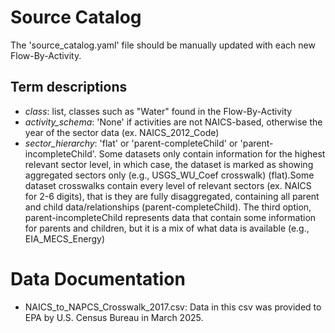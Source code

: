 # Source Catalog
The 'source_catalog.yaml' file should be manually updated with each new
Flow-By-Activity.

## Term descriptions
- _class_: list, classes such as "Water" found in the Flow-By-Activity
- _activity_schema_: 'None' if activities are not NAICS-based, 
  otherwise the year of the sector data (ex. NAICS_2012_Code)
- _sector_hierarchy_: 'flat' or 'parent-completeChild' or 
  'parent-incompleteChild'. Some datasets only contain information for the 
  highest relevant sector level, in which case, the dataset is marked as showing 
  aggregated sectors only (e.g., USGS_WU_Coef crosswalk) (flat).Some dataset 
  crosswalks contain every level of relevant sectors (ex. NAICS for 2-6 
  digits), that is they are fully disaggregated, containing all parent and 
  child data/relationships (parent-completeChild). The third option, 
  parent-incompleteChild represents data that contain some information for 
  parents and children, but it is a mix of what data is available (e.g., 
  EIA_MECS_Energy)

# Data Documentation
- NAICS_to_NAPCS_Crosswalk_2017.csv: Data in this csv was provided to EPA by U.S. Census Bureau in March 2025. 
